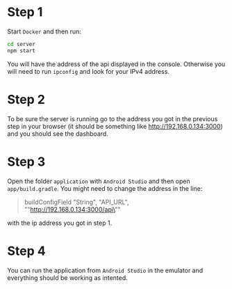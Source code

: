 # Step 1

Start `Docker` and then run:

```bash
cd server
npm start
```

You will have the address of the api displayed in the console. Otherwise you will need to run `ipconfig` and look for your IPv4 address.

# Step 2

To be sure the server is running go to the address you got in the previous step in your browser (it should be something like http://192.168.0.134:3000) and you should see the dashboard.

# Step 3

Open the folder `application` with `Android Studio` and then open `app/build.gradle`. You might need to change the address in the line:

> buildConfigField "String", "API_URL", "\"http://192.168.0.134:3000/api\""

with the ip address you got in step 1.

# Step 4

You can run the application from `Android Studio` in the emulator and everything should be working as intented.
